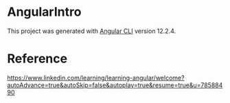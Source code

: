 # AngularIntro

This project was generated with [Angular CLI](https://github.com/angular/angular-cli) version 12.2.4.

# Reference

https://www.linkedin.com/learning/learning-angular/welcome?autoAdvance=true&autoSkip=false&autoplay=true&resume=true&u=78588490 
